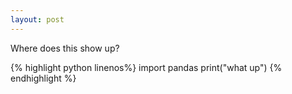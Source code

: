 ```yaml
---
layout: post
---
```


Where does this show up?

{% highlight python linenos%}
import pandas
print("what up")
{% endhighlight %}
